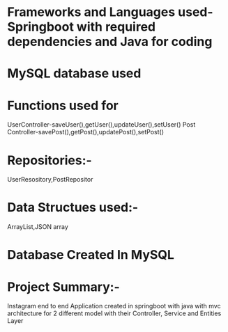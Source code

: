 # Frameworks and Languages used-Springboot with required dependencies and Java for coding
# MySQL database used
# Functions used for
UserController-saveUser(),getUser(),updateUser(),setUser()
Post Controller-savePost(),getPost(),updatePost(),setPost()

# Repositories:-
UserResository,PostRepositor

# Data Structues used:-
ArrayList,JSON array

# Database Created In MySQL


# Project Summary:-
Instagram end to end  Application created in springboot with java  with mvc architecture for 2 different model with their Controller, Service and Entities Layer
